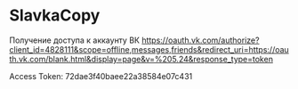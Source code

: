 # SlavkaCopy

Получение доступа к аккаунту ВК
https://oauth.vk.com/authorize?client_id=4828111&scope=offline,messages,friends&redirect_uri=https://oauth.vk.com/blank.html&display=page&v=%205.24&response_type=token

Access Token:
72dae3f40baee22a38584e07c431